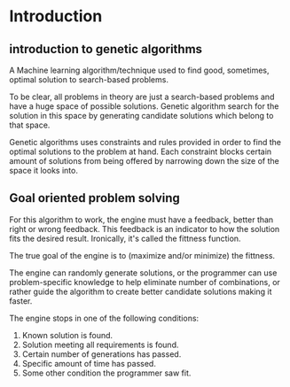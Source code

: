 # Introduction

## introduction to genetic algorithms

A Machine learning algorithm/technique used to find good, sometimes, optimal solution to search-based problems.

To be clear, all problems in theory are just a search-based problems and have a huge space of possible solutions.
Genetic algorithm search for the solution in this space by generating candidate solutions which belong to that space.

Genetic algorithms uses constraints and rules provided in order to find the optimal solutions to the problem at hand. Each constraint blocks certain amount of solutions from being offered by narrowing down the size of the space it looks into.

## Goal oriented problem solving

For this algorithm to work, the engine must have a feedback, better than right or wrong feedback. This feedback is an indicator to how the solution fits the desired result. Ironically, it's called the fittness function.

The true goal of the engine is to (maximize and/or minimize) the fittness.

The engine can randomly generate solutions, or the programmer can use problem-specific knowledge to help eliminate number of combinations, or rather guide the algorithm to create better candidate solutions making it faster.

The engine stops in one of the following conditions:

1. Known solution is found.
2. Solution meeting all requirements is found.
3. Certain number of generations has passed.
4. Specific amount of time has passed.
5. Some other condition the programmer saw fit.

